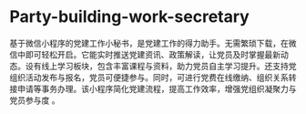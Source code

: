 # Party-building-work-secretary
基于微信小程序的党建工作小秘书，是党建工作的得力助手。无需繁琐下载，在微信中即可轻松开启。它能实时推送党建资讯、政策解读，让党员及时掌握最新动态。设有线上学习板块，包含丰富课程与资料，助力党员自主学习提升。还支持党组织活动发布与报名，党员可便捷参与。同时，可进行党费在线缴纳、组织关系转接申请等事务办理。该小程序简化党建流程，提高工作效率，增强党组织凝聚力与党员参与度 。 
